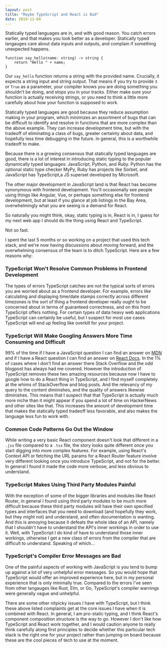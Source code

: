 ```yaml
---
layout: post
title: "Maybe TypeScript and React is Bad"
date: 2019-11-04
---
```


Statically typed languages are in, and with good reason. You catch errors earlier, and that makes you look better as a developer. Statically typed langauges care about data inputs and outputs, and complain if something unexpected happens.

```
function say_hello(name: string) -> string {
    return "Hello " + name;
}
```

Our `say_hello` function returns a string with the provided name. Crucially, it expects a string input and string output. That means if you try to provide `3` or `True` as a parameter, your compiler knows you are doing something you shouldn't be doing, and stops you in your tracks. Either make sure your function is actually receiving strings, or you need to think a little more carefully about how your function is supposed to work.

Statically typed languages are good because they reduce assumption making in your program, which minimizes an assortment of bugs that can be difficult to identify and resolve in functions that are more complex than the above example. They can increase development time, but with the tradeoff of eliminating a class of bugs, greater certainty about data, and hopefully less time debugging in the future. In general, this is a worthwhile tradeoff to make.

Because there is a growing consensus that statically typed languages are good, there is a lot of interest in introducing static typing to the popular dynamically typed languages: JavaScript, Python, and Ruby. Python has the optional static type checker MyPy, Ruby has projects like Sorbet, and JavaScript has TypeScript,a  JS superset developed by Microsoft.

The other major development in JavaScript land is that React has become synonymous with frontend development. You'll occasionally see people using things like Angular, Vue, or perhaps something else for frontend development, but at least if you glance at job listings in the Bay Area, overwhelmingly what you are seeing is a demand for React.

So naturally you might think, okay, static typing is in, React is in, I guess for my next web app I should do the thing using React and TypeScript.

Not so fast.

I spent the last 5 months or so working on a project that used this tech stack, and we're now having discussions about moving forward, and the overwhelming consensus of the team is to ditch TypeScript. Here are a few reasons why:

### TypeScript Won't Resolve Common Problems in Frontend Development

The types of errors TypeScript catches are not the typical sorts of errors you are worried about as a frontend developer. For example, errors like calculating and displaying time/date stamps correctly across different timezones is the sort of thing a frontend developer really ought to be concerned about in terms of guaranteed correctness, and on this front TypeScript offers nothing. For certain types of data heavy web applications TypeScript can certainly be useful, but I suspect for most use cases TypeScript will end up feeling like overkill for your project.

### TypeScript Will Make Googling Answers More Time Consuming and Difficult

99% of the time if I have a JavaScript question I can find an answer on [MDN](https://developer.mozilla.org/en-US/docs/Web/JavaScript) and if I have a React question I can find an answer on [React Docs](https://reactjs.org/docs/). In the 1% of cases where I don't find an answer there Stack Overflow and the odd blogpost has always had me covered. However the introduction of TypeScript removes these two amazing resources because now I have to google how to do a React thing in TypeScript, and I find myself completely at the whims of StackOverflow and blog posts. And the relevancy of my query to the content diminishes, and the quality of answers likewise diminishes. This means that I suspect that that TypeScript is actually much more niche than it might appear if you spend a lot of time on HackerNews and other sites like that. This increases the amount of development time that makes the statically typed tradeoff less favorable, and also makes the language less fun to work with.

### Common Code Patterns Go Out the Window

While writing a very basic React component doesn't look that different in a `.jsx` file compared to a `.tsx` file, the story looks quite different once you start digging into more complex features. For example, using React's Context API or fetching the URL params for a React Router feature involve very different looking once you introduce TypeScript, and not for the better. In general I found it made the code more verbose, and less obvious to understand.

### TypeScript Makes Using Third Party Modules Painful

With the exception of some of the bigger libraries and modules like React Router, in general I found using third party modules to be much more difficult because these third party modules will have their own specified types and interfaces that you need to download (and hopefully they work, but they might not) and understand, and often documentation is wanting. And this is annoying because it defeats the whole idea of an API, namely that I shouldn't have to understand the API's inner workings in order to use it. Well, with TypeScript I do kind of have to understand those inner workings, otherwise I get a new class of errors from the compiler that are difficult to understand. Speaking of which...

### TypeScript's Compiler Error Messages are Bad

One of the painful aspects of working with JavaScript is you tend to bump up against a lot of very unhelpful error messages. So you would hope that TypeScript would offer an improved experience here, but in my personal experience that is only minimally true. Compared to the errors I've seen from other langauges like Rust, Elm, or Go, TypeScript's compiler warnings were generally vague and unhelpful.

There are some other nitpicky issues I have with TypeScript, but I think these above listed complaints get at the core issues I have when it is combined with React. In general, I am pro-static typing, and I think React's component composition structure is the way to go. However I don't like how TypeScript and React work together, and I would caution anyone to really think carefully along first principles to decide whether this particular tech stack is the right one for your project rather than jumping on board because these are the cool pieces of tech to use at the moment.
